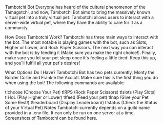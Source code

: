 Tambotchi Bot
Everyone has heard of the cultural phenomenon of the Tamagotchi, and now, Tambotchi Bot aims to bring the massively known virtual pet into a truly virtual pet. Tambotchi allows users to interact with a server-wide virtual pet, where they have the ability to care for it as a community.

How Does Tambotchi Work?
Tambotchi has three main ways to interact with the bot. The most notable is playing games with the bot, such as Slots, Higher or Lower, and Rock Paper Scissors. The next way you can interact with the bot is by feeding it (Make sure you make the right choice!). Finally, make sure you let your pet sleep once it's feeling a little tired. Keep this up, and you'll fulfill all your pet's desires!

What Options Do I Have?
Tambotchi Bot has two pets currently, Monty the Border Collie and Frankie the Axolotl. Make sure this is the first thing you do when using the bot! The following commands are available:

t!choose (Choose Your Pet)
t!RPS (Rock Paper Scissors)
t!slots (Play Slots)
t!HoL (Play Higher or Lower)
t!feed (Feed your pet)
t!nap (Give your Pet Some Rest!)
t!leaderboard (Display Leaderboard)
t!status (Check the Status of your Virtual Pet)
Notes
Tambotchi currently depends on a guild name provided in a .env file. It can only be run on one server at a time.
Screenshots of Tambotchi can be found here.
